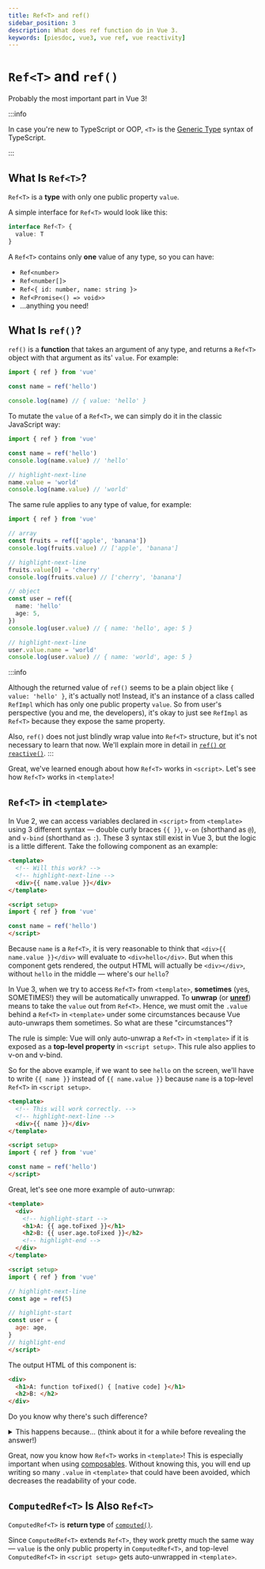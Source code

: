 ```yaml
---
title: Ref<T> and ref()
sidebar_position: 3
description: What does ref function do in Vue 3.
keywords: [piesdoc, vue3, vue ref, vue reactivity]
---
```


# `Ref<T>` and `ref()`

Probably the most important part in Vue 3!

:::info

In case you're new to TypeScript or OOP, `<T>` is the [Generic Type](https://www.typescriptlang.org/docs/handbook/2/generics.html) syntax of TypeScript.

:::

## What Is `Ref<T>`?

`Ref<T>` is a **type** with only one public property `value`.

A simple interface for `Ref<T>` would look like this:

```ts showLineNumbers
interface Ref<T> {
  value: T
}
```

A `Ref<T>` contains only **one** value of any type, so you can have:

- `Ref<number>`
- `Ref<number[]>`
- `Ref<{ id: number, name: string }>`
- `Ref<Promise<() => void>>`
- ...anything you need!

## What Is `ref()`?

`ref()` is a **function** that takes an argument of any type, and returns a `Ref<T>` object with that argument as its' `value`. For example:

```ts showLineNumbers
import { ref } from 'vue'

const name = ref('hello')

console.log(name) // { value: 'hello' }
```

To mutate the `value` of a `Ref<T>`, we can simply do it in the classic JavaScript way:

```ts showLineNumbers
import { ref } from 'vue'

const name = ref('hello')
console.log(name.value) // 'hello'

// highlight-next-line
name.value = 'world'
console.log(name.value) // 'world'
```

The same rule applies to any type of value, for example:

```ts showLineNumbers
import { ref } from 'vue'

// array
const fruits = ref(['apple', 'banana'])
console.log(fruits.value) // ['apple', 'banana']

// highlight-next-line
fruits.value[0] = 'cherry'
console.log(fruits.value) // ['cherry', 'banana']

// object
const user = ref({
  name: 'hello'
  age: 5,
})
console.log(user.value) // { name: 'hello', age: 5 }

// highlight-next-line
user.value.name = 'world'
console.log(user.value) // { name: 'world', age: 5 }
```

:::info

Although the returned value of `ref()` seems to be a plain object like `{ value: 'hello' }`, it's actually not! Instead, it's an instance of a class called `RefImpl` which has only one public property `value`. So from user's perspective (you and me, the developers), it's okay to just see `RefImpl` as `Ref<T>` because they expose the same property.

Also, `ref()` does not just blindly wrap value into `Ref<T>` structure, but it's not necessary to learn that now. We'll explain more in detail in [`ref()` or `reactive()`](./ref-or-reactive).
:::

Great, we've learned enough about how `Ref<T>` works in `<script>`. Let's see how `Ref<T>` works in `<template>`!

## `Ref<T>` in `<template>`

In Vue 2, we can access variables declared in `<script>` from `<template>` using 3 different syntax — double curly braces `{{ }}`, `v-on` (shorthand as `@`), and `v-bind` (shorthand as `:`). These 3 syntax still exist in Vue 3, but the logic is a little different. Take the following component as an example:

```html showLineNumbers
<template>
  <!-- Will this work? -->
  <!-- highlight-next-line -->
  <div>{{ name.value }}</div>
</template>

<script setup>
import { ref } from 'vue'

const name = ref('hello')
</script>
```

Because `name` is a `Ref<T>`, it is very reasonable to think that `<div>{{ name.value }}</div>` will evaluate to `<div>hello</div>`. But when this component gets rendered, the output HTML will actually be `<div></div>`, without `hello` in the middle — where's our `hello`?

In Vue 3, when we try to access `Ref<T>` from `<template>`, **sometimes** (yes, SOMETIMES!) they will be automatically unwrapped. To **unwrap** (or [**unref**](https://vuejs.org/api/reactivity-utilities.html#unref)) means to take the `value` out from `Ref<T>`. Hence, we must omit the `.value` behind a `Ref<T>` in `<template>` under some circumstances because Vue auto-unwraps them sometimes. So what are these "circumstances"?

The rule is simple: Vue will only auto-unwrap a `Ref<T>` in `<template>` if it is exposed as a **top-level property** in `<script setup>`. This rule also applies to v-on and v-bind.

So for the above example, if we want to see `hello` on the screen, we'll have to write `{{ name }}` instead of `{{ name.value }}` because `name` is a top-level `Ref<T>` in `<script setup>`.

```html showLineNumbers
<template>
  <!-- This will work correctly. -->
  <!-- highlight-next-line -->
  <div>{{ name }}</div>
</template>

<script setup>
import { ref } from 'vue'

const name = ref('hello')
</script>
```

Great, let's see one more example of auto-unwrap:

```html showLineNumbers
<template>
  <div>
    <!-- highlight-start -->
    <h1>A: {{ age.toFixed }}</h1>
    <h2>B: {{ user.age.toFixed }}</h2>
    <!-- highlight-end -->
  </div>
</template>

<script setup>
import { ref } from 'vue'

// highlight-next-line
const age = ref(5)

// highlight-start
const user = {
  age: age,
}
// highlight-end
</script>
```

The output HTML of this component is:

```html showLineNumbers
<div>
  <h1>A: function toFixed() { [native code] }</h1>
  <h2>B: </h2>
</div>
```

Do you know why there's such difference?

<details>
  <summary>This happens because... (think about it for a while before revealing the answer!)</summary>

  - Both `age` and `user` are exposed as top-level properties in `<script setup>`.
  - Since `age` is a top-level `Ref<T>` in `<script setup>`, it gets auto-unwrapped in `<template>`, which means `{{ age }}` in `<template>` will equal to `age.value` in `<script setup>`, thus resolves to `5`.
  - In JavaScript, `toFixed` is a method defined in the prototype of number; `5` is a number, so `5.toFixed` will evaluate to that function, thus showing `function toFixed() { [native code] }` on the screen.
  - Although `user.age` and `age` are exactly the same variable in `<script setup>`, `{{ user.age }}` will **not** get auto-unwrapped in `<template>` because `user.age` is not a top-level property — `user` is!
  - Since `user.age` is not auto-unwrapped in `<template>`, `{{ user.age }}` in `<template>` will equal to `user.age` in `<script setup>`, which is a `Ref<T>`.
  - `Ref<T>` does not have a property called `toFixed`, so `{{ user.age.toFixed }}` resolves to `undefined`, causing `<h2>B: {{ undefined }}</h2>` to be rendered as `<h2>B: </h2>`.

</details>

Great, now you know how `Ref<T>` works in `<template>`! This is especially important when using [composables](./composables). Without knowing this, you will end up writing so many `.value` in `<template>` that could have been avoided, which decreases the readability of your code.

## `ComputedRef<T>` Is Also `Ref<T>`

`ComputedRef<T>` is **return type** of [`computed()`](https://vuejs.org/api/reactivity-core.html#computed).

Since `ComputedRef<T>` extends `Ref<T>`, they work pretty much the same way — `value` is the only public property in `ComputedRef<T>`, and top-level `ComputedRef<T>` in `<script setup>` gets auto-unwrapped in `<template>`.

